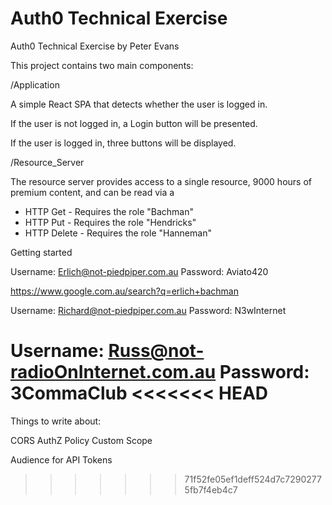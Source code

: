 # Auth0 Technical Exercise

Auth0 Technical Exercise by Peter Evans

This project contains two main components:

/Application

A simple React SPA that detects whether the user is logged in.

If the user is not logged in, a Login button will be presented.

If the user is logged in, three buttons will be displayed.

/Resource_Server

The resource server provides access to a single resource, 9000 hours of premium content, and can be read via a

- HTTP Get - Requires the role "Bachman"
- HTTP Put - Requires the role "Hendricks"
- HTTP Delete - Requires the role "Hanneman"

Getting started

Username: Erlich@not-piedpiper.com.au
Password: Aviato420

https://www.google.com.au/search?q=erlich+bachman

Username: Richard@not-piedpiper.com.au
Password: N3wInternet

Username: Russ@not-radioOnInternet.com.au
Password: 3CommaClub
<<<<<<< HEAD
=======


Things to write about:

CORS
AuthZ Policy
Custom Scope

Audience for API Tokens
>>>>>>> 71f52fe05ef1deff524d7c72902775fb7f4eb4c7
